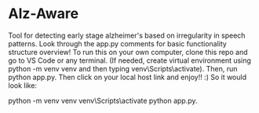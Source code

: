 # Alz-Aware
Tool for detecting early stage alzheimer's based on irregularity in speech patterns.
Look through the app.py comments for basic functionality structure overview! To run this on your own computer, clone this repo and go to VS Code or any terminal. (If needed, create virtual environment using python -m venv venv and then typing venv\Scripts\activate). Then, run python app.py. Then click on your local host link and enjoy!! :) So it would look like:

  python -m venv venv
  venv\Scripts\activate
  python app.py.
